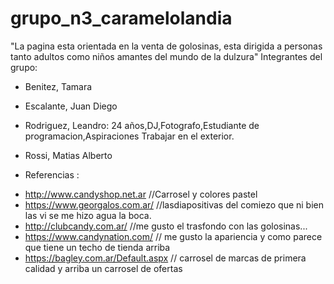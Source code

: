 # grupo_n3_caramelolandia
"La pagina esta orientada en la venta de golosinas, esta dirigida a personas tanto adultos como niños amantes del mundo de la dulzura"
Integrantes del grupo:

* Benitez, Tamara
* Escalante, Juan Diego
* Rodriguez, Leandro: 24 años,DJ,Fotografo,Estudiante de programacion,Aspiraciones Trabajar en el exterior.
* Rossi, Matias Alberto

* Referencias :

- http://www.candyshop.net.ar //Carrosel y colores pastel
- https://www.georgalos.com.ar/   //lasdiapositivas del comiezo que ni bien las vi se me hizo agua la boca.
- http://clubcandy.com.ar/ //me gusto el trasfondo con las golosinas... 
- https://www.candynation.com/ // me gusto la apariencia y como parece que tiene un techo de tienda arriba
- https://bagley.com.ar/Default.aspx // carrosel de marcas de primera calidad y arriba un carrosel de ofertas